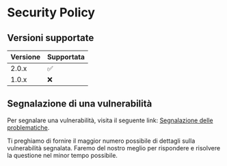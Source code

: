 # Security Policy

## Versioni supportate

| Versione | Supportata         |
| -------- | ------------------ |
| 2.0.x    | :white_check_mark: |
| 1.0.x    | :x:                |

## Segnalazione di una vulnerabilità

Per segnalare una vulnerabilità, visita il seguente link: [Segnalazione delle problematiche](https://github.com/DexterNKW/UGC/issues).

Ti preghiamo di fornire il maggior numero possibile di dettagli sulla vulnerabilità segnalata. Faremo del nostro meglio per rispondere e risolvere la questione nel minor tempo possibile.
